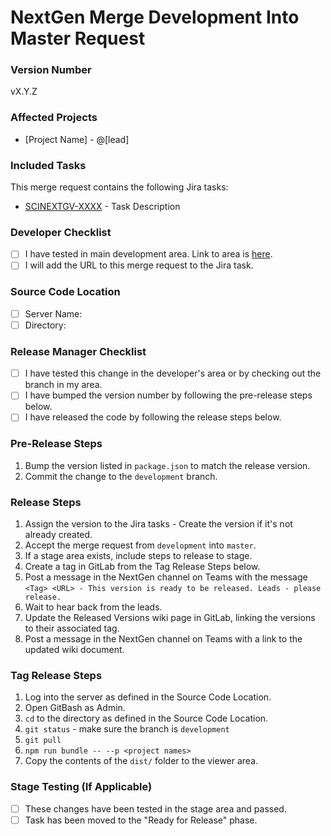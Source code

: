 # NextGen Merge Development Into Master Request

### Version Number
<!-- Version number for release -->
vX.Y.Z

### Affected Projects
<!-- Projects that have been affected by the changes -->
<!-- Do not include the brackets -->
- [Project Name] - @[lead]

### Included Tasks
This merge request contains the following Jira tasks:
<!-- Link related tasks below -->
- [SCINEXTGV-XXXX](https://my.usgs.gov/jira/browse/SCINEXTGV-XXXX) - Task Description

### Developer Checklist
- [ ] I have tested in main development area. Link to area is [here](http:///).
- [ ] I will add the URL to this merge request to the Jira task.

### Source Code Location
<!-- Include the locations for each project that has been listed under Affected Projects -->
<!-- Include stage location if applicable -->
- [ ] Server Name: <Server Name>
- [ ] Directory: <Project> <Directory>

### Release Manager Checklist
- [ ] I have tested this change in the developer's area or by checking out the branch in my area.
- [ ] I have bumped the version number by following the pre-release steps below.
- [ ] I have released the code by following the release steps below.

### Pre-Release Steps
1. Bump the version listed in `package.json` to match the release version.
2. Commit the change to the `development` branch.

### Release Steps
1. Assign the version to the Jira tasks - Create the version if it's not already created.
2. Accept the merge request from `development` into `master`.
3. If a stage area exists, include steps to release to stage.
4. Create a tag in GitLab from the Tag Release Steps below.
5. Post a message in the NextGen channel on Teams with the message `<Tag> <URL> - This version is ready to be released. Leads - please release.`
6. Wait to hear back from the leads.
7. Update the Released Versions wiki page in GitLab, linking the versions to their associated tag.
8. Post a message in the NextGen channel on Teams with a link to the updated wiki document.

### Tag Release Steps
<!-- Do these steps to build all the affected projects -->
1. Log into the server as defined in the Source Code Location.
2. Open GitBash as Admin.
3. `cd` to the directory as defined in the Source Code Location.
4. `git status` - make sure the branch is `development`
5. `git pull`
6. `npm run bundle -- --p <project names>`
7. Copy the contents of the `dist/` folder to the viewer area.

### Stage Testing (If Applicable)
- [ ] These changes have been tested in the stage area and passed.
- [ ] Task has been moved to the "Ready for Release" phase.

